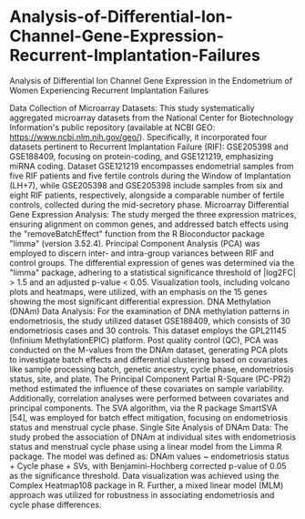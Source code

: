 # Analysis-of-Differential-Ion-Channel-Gene-Expression-Recurrent-Implantation-Failures
Analysis of Differential Ion Channel Gene Expression in the Endometrium of Women Experiencing Recurrent Implantation Failures

Data Collection of Microarray Datasets:
This study systematically aggregated microarray datasets from the National Center for Biotechnology Information's public repository (available at NCBI GEO: https://www.ncbi.nlm.nih.gov/geo/). Specifically, it incorporated four datasets pertinent to Recurrent Implantation Failure (RIF): GSE205398 and GSE188409, focusing on protein-coding, and GSE121219, emphasizing miRNA coding. Dataset GSE121219 encompasses endometrial samples from five RIF patients and five fertile controls during the Window of Implantation (LH+7), while GSE205398 and GSE205398 include samples from six and eight RIF patients, respectively, alongside a comparable number of fertile controls, collected during the mid-secretory phase.
Microarray Differential Gene Expression Analysis:
The study merged the three expression matrices, ensuring alignment on common genes, and addressed batch effects using the "removeBatchEffect" function from the R Bioconductor package "limma" (version 3.52.4). Principal Component Analysis (PCA) was employed to discern inter- and intra-group variances between RIF and control groups. The differential expression of genes was determined via the "limma" package, adhering to a statistical significance threshold of |log2FC| > 1.5 and an adjusted p-value < 0.05. Visualization tools, including volcano plots and heatmaps, were utilized, with an emphasis on the 15 genes showing the most significant differential expression.
DNA Methylation (DNAm) Data Analysis:
For the examination of DNA methylation patterns in endometriosis, the study utilized dataset GSE188409, which consists of 30 endometriosis cases and 30 controls. This dataset employs the GPL21145 (Infinium MethylationEPIC) platform. Post quality control (QC), PCA was conducted on the M-values from the DNAm dataset, generating PCA plots to investigate batch effects and differential clustering based on covariates like sample processing batch, genetic ancestry, cycle phase, endometriosis status, site, and plate. The Principal Component Partial R-Square (PC-PR2) method estimated the influence of these covariates on sample variability. Additionally, correlation analyses were performed between covariates and principal components. The SVA algorithm, via the R package SmartSVA [54], was employed for batch effect mitigation, focusing on endometriosis status and menstrual cycle phase.
Single Site Analysis of DNAm Data:
The study probed the association of DNAm at individual sites with endometriosis status and menstrual cycle phase using a linear model from the Limma R package. The model was defined as: DNAm values ~ endometriosis status + Cycle phase + SVs, with Benjamini-Hochberg corrected p-value of 0.05 as the significance threshold. Data visualization was achieved using the Complex Heatmap108 package in R. Further, a mixed linear model (MLM) approach was utilized for robustness in associating endometriosis and cycle phase differences.



